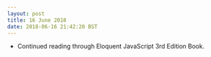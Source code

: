 ```yaml
---
layout: post
title: 16 June 2018 
date: 2018-06-16 21:42:20 BST
---
```

+ Continued reading through Eloquent JavaScript 3rd Edition Book.
